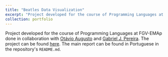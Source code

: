 ```yaml
---
title: "Beatles Data Visualization"
excerpt: "Project developed for the course of Programming Languages at FGV-EMAp. <br/><img src='/images/The_Beatles.jpg'>"
collection: portfolio
---
```


Project developed for the course of Programming Languages at FGV-EMAp done in collaboration with [Otávio Augusto](https://github.com/atronee) and [Gabriel J. Pereira](https://github.com/GabrielJP314). The project can be found [here](https://github.com/felipponn/BeatlesDataViz). The main report can be found in Portuguese in the repository's `README.md`.
